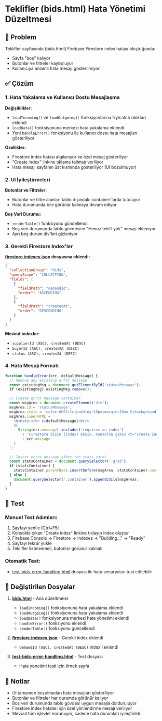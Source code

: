 # Teklifler (bids.html) Hata Yönetimi Düzeltmesi

## 🎯 Problem
Teklifler sayfasında (bids.html) Firebase Firestore index hatası oluştuğunda:
- Sayfa "boş" kalıyor
- Butonlar ve filtreler kayboluyor
- Kullanıcıya anlamlı hata mesajı gösterilmiyor

## ✅ Çözüm

### 1. Hata Yakalama ve Kullanıcı Dostu Mesajlaşma

**Değişiklikler:**
- `loadIncoming()` ve `loadOutgoing()` fonksiyonlarına try/catch blokları eklendi
- `loadData()` fonksiyonuna merkezi hata yakalama eklendi
- Yeni `handleError()` fonksiyonu ile kullanıcı dostu hata mesajları gösteriliyor

**Özellikler:**
- Firestore index hatası algılanıyor ve özel mesaj gösteriliyor
- "Create index" linkine tıklama talimatı veriliyor
- Hata mesajı sayfanın üst kısmında gösteriliyor (UI bozulmuyor)

### 2. UI İyileştirmeleri

**Butonlar ve Filtreler:**
- Butonlar ve filtre alanları tablo dışındaki container'larda tutuluyor
- Hata durumunda bile görünür kalmaya devam ediyor

**Boş Veri Durumu:**
- `renderTable()` fonksiyonu güncellendi
- Boş veri durumunda tablo gövdesine "Henüz teklif yok" mesajı ekleniyor
- Ayrı boş durum div'leri gizleniyor

### 3. Gerekli Firestore Index'ler

**[firestore.indexes.json](file:///C:/Users/faruk/OneDrive/Desktop/teklifbul-web/firestore.indexes.json) dosyasına eklendi:**
```json
{
  "collectionGroup": "bids",
  "queryScope": "COLLECTION",
  "fields": [
    {
      "fieldPath": "demandId",
      "order": "ASCENDING"
    },
    {
      "fieldPath": "createdAt",
      "order": "DESCENDING"
    }
  ]
}
```

**Mevcut indexler:**
- `supplierId (ASC), createdAt (DESC)`
- `buyerId (ASC), createdAt (DESC)`
- `status (ASC), createdAt (DESC)`

### 4. Hata Mesajı Formatı

```javascript
function handleError(err, defaultMessage) {
  // Remove any existing error message
  const existingMsg = document.getElementById('statusMessage');
  if (existingMsg) existingMsg.remove();
  
  // Create error message container
  const msgArea = document.createElement('div');
  msgArea.id = 'statusMessage';
  msgArea.style = 'color:#b91c1c;padding:10px;margin:10px 0;background:#fee2e2;border-radius:6px;border:1px solid #fecaca;';
  msgArea.innerHTML = `
    <b>Hata:</b> ${defaultMessage}<br/>
    ${
      String(err.message).includes('requires an index')
        ? 'Firestore dizin (index) eksik. Konsolda çıkan <b>"Create index"</b> linkine tıklayıp oluşturun, "Ready" olduktan sonra sayfayı yenileyin.'
        : err.message
    }
  `;
  
  // Insert error message after the stats cards
  const statsContainer = document.querySelector('.grid');
  if (statsContainer) {
    statsContainer.parentNode.insertBefore(msgArea, statsContainer.nextSibling);
  } else {
    document.querySelector('.container').appendChild(msgArea);
  }
}
```

## 🧪 Test

### Manuel Test Adımları:
1. Sayfayı yenile (Ctrl+F5)
2. Konsolda çıkan "Create index" linkine tıklayıp index oluştur
3. Firebase Console → Firestore → Indexes → "Building…" → "Ready"
4. Sayfayı tekrar yükle
5. Teklifler listelenmeli, butonlar görünür kalmalı

### Otomatik Test:
- [test-bids-error-handling.html](file:///C:/Users/faruk/OneDrive/Desktop/teklifbul-web/test-bids-error-handling.html) dosyası ile hata senaryoları test edilebilir

## 📁 Değiştirilen Dosyalar

1. **[bids.html](file:///C:/Users/faruk/OneDrive/Desktop/teklifbul-web/bids.html)** - Ana düzeltmeler
   - `loadIncoming()` fonksiyonuna hata yakalama eklendi
   - `loadOutgoing()` fonksiyonuna hata yakalama eklendi
   - `loadData()` fonksiyonuna merkezi hata yönetimi eklendi
   - `handleError()` fonksiyonu eklendi
   - `renderTable()` fonksiyonu güncellendi

2. **[firestore.indexes.json](file:///C:/Users/faruk/OneDrive/Desktop/teklifbul-web/firestore.indexes.json)** - Gerekli index eklendi
   - `demandId (ASC), createdAt (DESC)` index'i eklendi

3. **[test-bids-error-handling.html](file:///C:/Users/faruk/OneDrive/Desktop/teklifbul-web/test-bids-error-handling.html)** - Test dosyası
   - Hata yönetimi testi için örnek sayfa

## 📝 Notlar

- UI tamamen bozulmadan hata mesajları gösteriliyor
- Butonlar ve filtreler her durumda görünür kalıyor
- Boş veri durumunda tablo gövdesi uygun mesajla dolduruluyor
- Firestore index hataları için özel yönlendirme mesajı veriliyor
- Mevcut tüm işlevler korunuyor, sadece hata durumları iyileştirildi